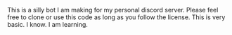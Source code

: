 This is a silly bot I am making for my personal discord server. 
Please feel free to clone or use this code as long as you follow the license. 
This is very basic. I know. I am learning. 
